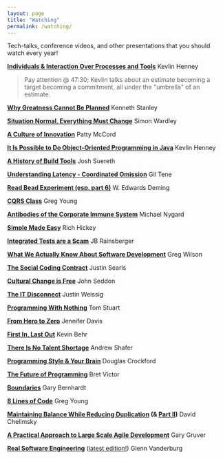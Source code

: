 ```yaml
---
layout: page
title: "Watching"
permalink: /watching/
---
```


Tech-talks, conference videos, and other presentations that you should watch every year!

**[Individuals & Interaction Over Processes and Tools](https://vimeo.com/14229762)** Kevlin Henney

> Pay attention @ 47:30; Kevlin talks about an estimate becoming a target becoming a commitment, all under the "umbrella" of an estimate.

**[Why Greatness Cannot Be Planned](https://www.youtube.com/watch?v=dXQPL9GooyI)** Kenneth Stanley

**[Situation Normal, Everything Must Change](https://www.youtube.com/watch?v=Ty6pOVEc3bA)** Simon Wardley

**[A Culture of Innovation](https://www.youtube.com/watch?v=o3e1lnixKBM)** Patty McCord

**[It Is Possible to Do Object-Oriented Programming in Java](https://vimeo.com/56748054)** Kevlin Henney

**[A History of Build Tools](https://www.parleys.com/tutorial/the-road-sbt-1-0-paved-server)** Josh Suereth

**[Understanding Latency - Coordinated Omission](https://www.youtube.com/watch?v=9MKY4KypBzg&list=WL&t=2576)** Gil Tene

**[Read Bead Experiment (esp. part 6)](https://www.youtube.com/watch?v=HBW1_GhRKTA&list=PL8E522DD542C4CA69&index=1)** W. Edwards Deming

**[CQRS Class](https://www.youtube.com/watch?v=whCk1Q87_ZI)** Greg Young

**[Antibodies of the Corporate Immune System](https://www.youtube.com/watch?v=IHMFDHyMsj4#t=0)** Michael Nygard

**[Simple Made Easy](http://www.infoq.com/presentations/Simple-Made-Easy)** Rich Hickey

**[Integrated Tests are a Scam](http://vimeo.com/80533536)** JB Rainsberger

**[What We Actually Know About Software Development](http://vimeo.com/9270320)** Greg Wilson

**[The Social Coding Contract](http://vimeo.com/108589852)** Justin Searls

**[Cultural Change is Free](http://vimeo.com/4670102)** John Seddon

**[The IT Disconnect](https://sysadmincasts.com/episodes/15-the-it-disconnect)** Justin Weissig

**[Programming With Nothing](http://rubymanor.org/3/videos/programming_with_nothing/)** Tom Stuart

**[From Hero to Zero](https://www.youtube.com/watch?v=rv8lh4AehfA)** Jennifer Davis

**[First In, Last Out](https://www.youtube.com/watch?v=QdGkOyB0bT0)** Kevin Behr

**[There Is No Talent Shortage](https://www.youtube.com/watch?v=P_sWGl7MzhU)** Andrew Shafer

**[Programming Style & Your Brain](https://www.youtube.com/watch?v=taaEzHI9xyY&index=8&list=PL7664379246A246CB)** Douglas Crockford

**[The Future of Programming](https://www.youtube.com/watch?v=8pTEmbeENF4)** Bret Victor

**[Boundaries](https://www.destroyallsoftware.com/talks/boundaries)** Gary Bernhardt

**[8 Lines of Code](http://www.infoq.com/presentations/8-lines-code-refactoring)** Greg Young

**[Maintaining Balance While Reducing Duplication](http://www.confreaks.com/videos/434-rubyconf2010-maintaining-balance-while-reducing-duplication) (& [Part II](https://www.youtube.com/watch?v=UvlyJv0eIf8))** David Chelimsky

**[A Practical Approach to Large Scale Agile Development](https://www.youtube.com/watch?v=2QGYEwghRSM)** Gary Gruver

**[Real Software Engineering](https://www.youtube.com/watch?v=NP9AIUT9nos)** ([latest edition!](https://www.youtube.com/watch?v=Tg9D7UE4TyI)) Glenn Vanderburg
